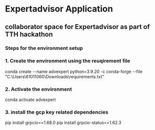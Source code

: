# Expertadvisor Application

## collaborator space for Expertadvisor as part of TTH hackathon

### Steps for the environment setup 

### 1. Create the environment using the reuqirement file 
conda create --name advexpert python=3.9.20 -c conda-forge --file "C:\Users\61011060\Downloads\requirements.txt"

### 2. Activate the environment
conda activate advexpert

### 3. install the gcp key related dependencies
pip install grpcio==1.68.0
pip install grpcio-status==1.62.3
